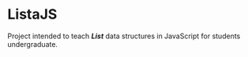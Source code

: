# ListaJS
Project intended to teach ***List*** data structures in JavaScript for students undergraduate.